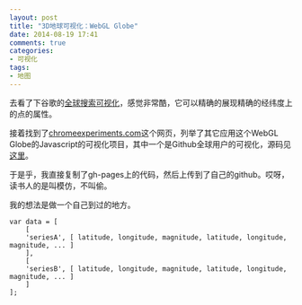 ```yaml
---
layout: post
title: "3D地球可视化：WebGL Globe"
date: 2014-08-19 17:41
comments: true
categories: 
- 可视化
tags:
- 地图
---
```


去看了下谷歌的[全球搜索可视化](http://data-arts.appspot.com/globe-search/)，感觉非常酷，它可以精确的展现精确的经纬度上的点的属性。

接着找到了[chromeexperiments.com](http://www.chromeexperiments.com/globe)这个网页，列举了其它应用这个WebGL Globe的Javascript的可视化项目，其中一个是Github全球用户的可视化，源码见[这里](https://github.com/aaasen/github_globe)。

于是乎，我直接复制了gh-pages上的代码，然后上传到了自己的github。哎呀，读书人的是叫模仿，不叫偷。

我的想法是做一个自己到过的地方。

    var data = [
        [
        'seriesA', [ latitude, longitude, magnitude, latitude, longitude, magnitude, ... ]
        ],
        [
        'seriesB', [ latitude, longitude, magnitude, latitude, longitude, magnitude, ... ]
        ]
    ];

